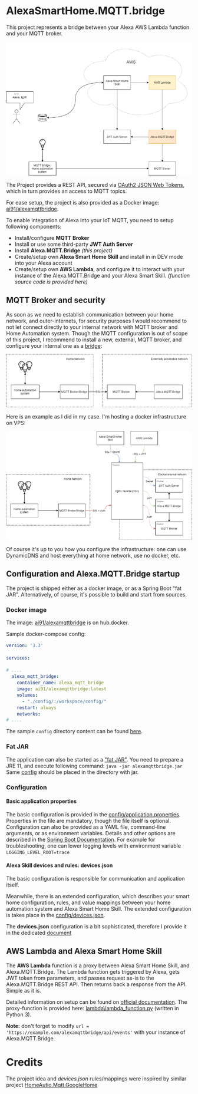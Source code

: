 # AlexaSmartHome.MQTT.bridge

This project represents a bridge between your Alexa AWS Lambda function and your MQTT broker.

![Architecture](README/architecture.png)

The Project provides a REST API, secured via [OAuth2 JSON Web Tokens](https://oauth.net/2/jwt/), which in turn provides an access to MQTT topics.

For ease setup, the project is also provided as a Docker image: [ai91/alexamqttbridge](https://hub.docker.com/r/ai91/alexamqttbridge).

To enable integration of Alexa into your IoT MQTT, you need to setup following components:
- Install/configure **MQTT Broker**
- Install or use some third-party **JWT Auth Server** 
- Install **Alexa.MQTT.Bridge** *(this project)*
- Create/setup own **Alexa Smart Home Skill** and install in in DEV mode into your Alexa account
- Create/setup own **AWS Lambda**, and configure it to interact with your instance of the Alexa.MQTT.Bridge and your Alexa Smart Skill. *(function source code is provided here)*

## MQTT Broker and security
As soon as we need to establish communication between your home network, and outer-internets, for security purposes I would recommend to not let connect directly to your internal network with MQTT broker and Home Automation system. 
Though the MQTT configuration is out of scope of this project, I recommend to install a new, external, MQTT broker, and configure your internal one as a [bridge](http://www.steves-internet-guide.com/mosquitto-bridge-configuration/):

![MQTT Security](README/mqtt_security.png)


Here is an example as I did in my case. I'm hosting a docker infrastructure on VPS:
 
![Dockerized Security](README/docker_reverse_proxy.png)

Of course it's up to you how you configure the infrastructure: one can use DynamicDNS and host everything at home network, use no docker, etc.


## Configuration and Alexa.MQTT.Bridge startup
The project is shipped either as a docker image, or as a Spring Boot "fat JAR". Alternatively, of course, it's possible to build and start from sources.
### Docker image
The image: [ai91/alexamqttbridge](https://hub.docker.com/r/ai91/alexamqttbridge) is on hub.docker.

Sample docker-compose config:
```yaml
version: '3.3'

services:

# ....
  alexa_mqtt_bridge:
    container_name: alexa_mqtt_bridge
    image: ai91/alexamqttbridge:latest
    volumes:
      - "./config/:/workspace/config/"
    restart: always
    networks:
# ....
```

The sample `config` directory content can be found [here](config).

### Fat JAR
The application can also be started as a ["fat JAR"](releases). You need to prepare a JRE 11, and execute following command:
`java -jar alexamqttbridge.jar`
Same [config](config) should be placed in the directory with jar.

### Configuration
#### Basic application properties
The basic configuration is provided in the [config/application.properties](config/application.properties). 
Properties in the file are mandatory, though the file itself is optional. Configuration can also be provided as a YAML file, command-line arguments, or as environment variables. 
Details and other options are described in the [Spring Boot Documentation](https://docs.spring.io/spring-boot/docs/2.1.9.RELEASE/reference/html/boot-features-external-config.html).
For example for troubleshooting, one can lower logging levels with environment variable `LOGGING_LEVEL_ROOT=trace`
#### Alexa Skill devices and rules: devices.json
The basic configuration is responsible for communication and application itself. 

Meanwhile, there is an extended configuration, which describes your smart home configuration, rules, and value mappings between your home automation system and Alexa Smart Home Skill. 
The extended configuration is takes place in the [config/devices.json](config/devices.json).

The **devices.json** configuration is a bit sophisticated, therefore I provide it in the dedicated [document](config/)

## AWS Lambda and Alexa Smart Home Skill
The **AWS Lambda** function is a proxy between Alexa Smart Home Skill, and Alexa.MQTT.Bridge. 
The Lambda function gets triggered by Alexa, gets JWT token from parameters, and passes request as-is to the Alexa.MQTT.Bridge REST API. Then returns back a response from the API. Simple as it is.

Detailed information on setup can be found on [official documentation](https://developer.amazon.com/en-US/docs/alexa/smarthome/steps-to-build-a-smart-home-skill.html).
The proxy-function is provided here: [lambda\lambda_function.py](lambda\lambda_function.py) (written in Python 3). 

**Note:** don't forget to modify `url = 'https://example.com/alexamqttbridge/api/events'` with your instance of Alexa.MQTT.Bridge. 

# Credits
The project idea and *devices.json* rules/mappings were inspired by similar project [HomeAutio.Mqtt.GoogleHome](https://github.com/i8beef/HomeAutio.Mqtt.GoogleHome)